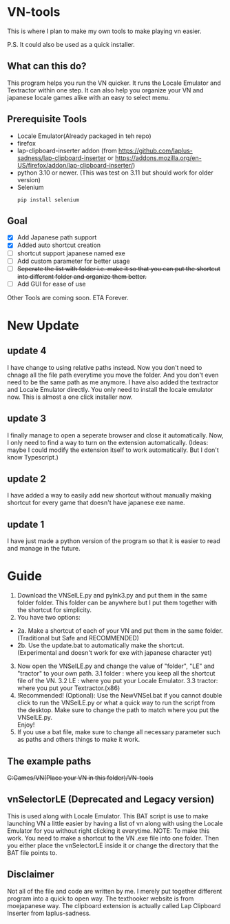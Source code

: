 # VN-tools

This is where I plan to make my own tools to make playing vn easier.

P.S. It could also be used as a quick installer.

## What can this do?
This program helps you run the VN quicker. It runs the Locale Emulator and Textractor within one step. It can also help you organize your VN and japanese locale games alike with an easy to select menu.

## Prerequisite Tools
- Locale Emulator(Already packaged in teh repo)
- firefox
- lap-clipboard-inserter addon (from https://github.com/laplus-sadness/lap-clipboard-inserter or https://addons.mozilla.org/en-US/firefox/addon/lap-clipboard-inserter/)
- python 3.10 or newer. (This was test on 3.11 but should work for older version)
- Selenium
  ```
  pip install selenium
  ``` 

## Goal
- [x] Add Japanese path support
- [x] Added auto shortcut creation
- [ ] shortcut support japanese named exe
- [ ] Add custom parameter for better usage
- [ ] ~~Seperate the list with folder i.e. make it so that you can put the shortcut into different folder and organize them better.~~
- [ ] Add GUI for ease of use

Other Tools are coming soon. ETA Forever.

# New Update
## update 4
I have change to using relative paths instead. Now you don't need to chnage all the file path everytime you move the folder. And you don't even need to be the same path as me anymore.
I have also added the textractor and Locale Emulator directly. You only need to install the locale emulator now. This is almost a one click installer now.

## update 3
I finally manage to open a seperate browser and close it automatically. Now, I only need to find a way to turn on the extension automatically. (Ideas: maybe I could modify the extension itself to work automatically. But I don't know Typescript.)

## update 2
I have added a way to easily add new shortcut without manually making shortcut for every game that doesn't have japanese exe name.
## update 1
I have just made a python version of the program so that it is easier to read and manage in the future.


# Guide

1. Download the VNSelLE.py and pylnk3.py and put them in the same folder folder. This folder can be anywhere but I put them together with the shortcut for simplicity.
2. You have two options:
- 2a. Make a shortcut of each of your VN and put them in the same folder. (Traditional but Safe and RECOMMENDED)
- 2b. Use the update.bat to automatically make the shortcut. (Experimental and doesn't work for exe with japanese character yet) 
3. Now open the VNSelLE.py and change the value of "folder", "LE" and "tractor" to your own path.
  3.1 folder : where you keep all the shortcut file of the VN.
  3.2 LE     : where you put your Locale Emulator.
  3.3 tractor: where you put your Textractor.(x86)
5. !Recommended! (Optional): Use the NewVNSel.bat if you cannot double click to run the VNSelLE.py or what a quick way to run the script from the desktop. Make sure to change the path to match where you put the VNSelLE.py.  
 Enjoy!
6. If you use a bat file, make sure to change all necessary parameter such as paths and others things to make it work.

## The example paths
~~C:Games/VN(Place your VN in this folder)/VN-tools~~


## vnSelectorLE (Deprecated and Legacy version)
This is used along with Locale Emulator. This BAT script is use to make launching VN a little easier by having a list of vn along with using the Locale Emulator for you without right clicking it everytime.
NOTE: To make this work. You need to make a shortcut to the VN .exe file into one folder. Then you either place the vnSelectorLE inside it or change the directory that the BAT file points to.

## Disclaimer
Not all of the file and code are written by me. I merely put together different program into a quick to open way. The texthooker website is from moejapanese way. The clipboard extension is actually called Lap Clipboard Inserter from laplus-sadness.
